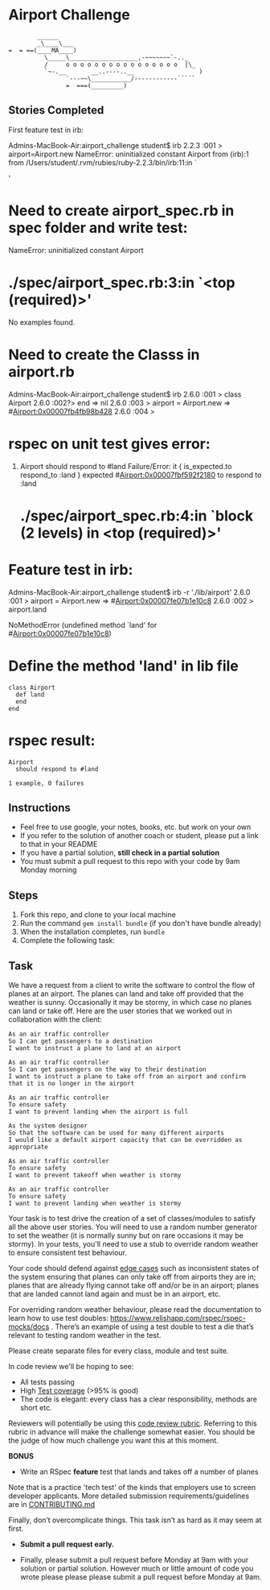 Airport Challenge
=================

```
        ______
        _\____\___
=  = ==(____MA____)
          \_____\___________________,-~~~~~~~`-.._
          /     o o o o o o o o o o o o o o o o  |\_
          `~-.__       __..----..__                  )
                `---~~\___________/------------`````
                =  ===(_________)

```
Stories Completed
-----------------
First feature test in irb:

Admins-MacBook-Air:airport_challenge student$ irb
2.2.3 :001 > airport=Airport.new
NameError: uninitialized constant Airport
	from (irb):1
	from /Users/student/.rvm/rubies/ruby-2.2.3/bin/irb:11:in `<main>'

# Need to create airport_spec.rb in spec folder and write test:

NameError:
  uninitialized constant Airport
# ./spec/airport_spec.rb:3:in `<top (required)>'
No examples found.

# Need to create the Classs in airport.rb

Admins-MacBook-Air:airport_challenge student$ irb
2.6.0 :001 > class Airport
2.6.0 :002?>   end
 => nil
2.6.0 :003 > airport = Airport.new
 => #<Airport:0x00007fb4fb98b428>
2.6.0 :004 >

# rspec on unit test gives error:

1) Airport should respond to #land
    Failure/Error: it { is_expected.to respond_to :land }
      expected #<Airport:0x00007fbf592f2180> to respond to :land
    # ./spec/airport_spec.rb:4:in `block (2 levels) in <top (required)>'

# Feature test in irb:

Admins-MacBook-Air:airport_challenge student$ irb -r './lib/airport'
2.6.0 :001 > airport = Airport.new
 => #<Airport:0x00007fe07b1e10c8>
2.6.0 :002 > airport.land

NoMethodError (undefined method `land' for #<Airport:0x00007fe07b1e10c8>)

#  Define the method 'land' in lib file

    class Airport
      def land
      end
    end

# rspec result:

    Airport
      should respond to #land

    1 example, 0 failures





Instructions
---------

* Feel free to use google, your notes, books, etc. but work on your own
* If you refer to the solution of another coach or student, please put a link to that in your README
* If you have a partial solution, **still check in a partial solution**
* You must submit a pull request to this repo with your code by 9am Monday morning

Steps
-------

1. Fork this repo, and clone to your local machine
2. Run the command `gem install bundle` (if you don't have bundle already)
3. When the installation completes, run `bundle`
4. Complete the following task:

Task
-----

We have a request from a client to write the software to control the flow of planes at an airport. The planes can land and take off provided that the weather is sunny. Occasionally it may be stormy, in which case no planes can land or take off.  Here are the user stories that we worked out in collaboration with the client:

```
As an air traffic controller
So I can get passengers to a destination
I want to instruct a plane to land at an airport

As an air traffic controller
So I can get passengers on the way to their destination
I want to instruct a plane to take off from an airport and confirm that it is no longer in the airport

As an air traffic controller
To ensure safety
I want to prevent landing when the airport is full

As the system designer
So that the software can be used for many different airports
I would like a default airport capacity that can be overridden as appropriate

As an air traffic controller
To ensure safety
I want to prevent takeoff when weather is stormy

As an air traffic controller
To ensure safety
I want to prevent landing when weather is stormy
```

Your task is to test drive the creation of a set of classes/modules to satisfy all the above user stories. You will need to use a random number generator to set the weather (it is normally sunny but on rare occasions it may be stormy). In your tests, you'll need to use a stub to override random weather to ensure consistent test behaviour.

Your code should defend against [edge cases](http://programmers.stackexchange.com/questions/125587/what-are-the-difference-between-an-edge-case-a-corner-case-a-base-case-and-a-b) such as inconsistent states of the system ensuring that planes can only take off from airports they are in; planes that are already flying cannot take off and/or be in an airport; planes that are landed cannot land again and must be in an airport, etc.

For overriding random weather behaviour, please read the documentation to learn how to use test doubles: https://www.relishapp.com/rspec/rspec-mocks/docs . There’s an example of using a test double to test a die that’s relevant to testing random weather in the test.

Please create separate files for every class, module and test suite.

In code review we'll be hoping to see:

* All tests passing
* High [Test coverage](https://github.com/makersacademy/course/blob/master/pills/test_coverage.md) (>95% is good)
* The code is elegant: every class has a clear responsibility, methods are short etc.

Reviewers will potentially be using this [code review rubric](docs/review.md).  Referring to this rubric in advance will make the challenge somewhat easier.  You should be the judge of how much challenge you want this at this moment.

**BONUS**

* Write an RSpec **feature** test that lands and takes off a number of planes

Note that is a practice 'tech test' of the kinds that employers use to screen developer applicants.  More detailed submission requirements/guidelines are in [CONTRIBUTING.md](CONTRIBUTING.md)

Finally, don’t overcomplicate things. This task isn’t as hard as it may seem at first.

* **Submit a pull request early.**

* Finally, please submit a pull request before Monday at 9am with your solution or partial solution.  However much or little amount of code you wrote please please please submit a pull request before Monday at 9am.
